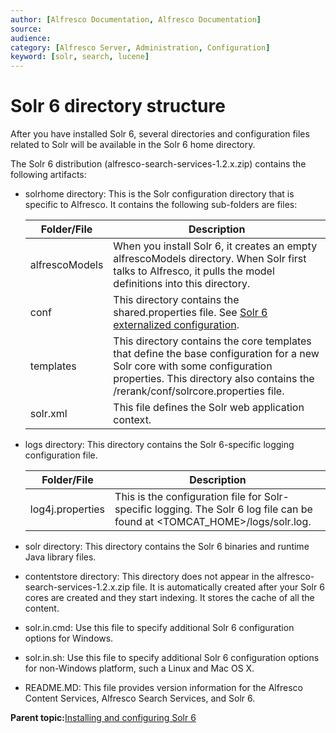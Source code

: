 ```yaml
---
author: [Alfresco Documentation, Alfresco Documentation]
source: 
audience: 
category: [Alfresco Server, Administration, Configuration]
keyword: [solr, search, lucene]
---
```


# Solr 6 directory structure

After you have installed Solr 6, several directories and configuration files related to Solr will be available in the Solr 6 home directory.

The Solr 6 distribution \(alfresco-search-services-1.2.x.zip\) contains the following artifacts:

-   solrhome directory: This is the Solr configuration directory that is specific to Alfresco. It contains the following sub-folders are files:

    |Folder/File|Description|
    |-----------|-----------|
    |alfrescoModels|When you install Solr 6, it creates an empty alfrescoModels directory. When Solr first talks to Alfresco, it pulls the model definitions into this directory.|
    |conf|This directory contains the shared.properties file. See [Solr 6 externalized configuration](external-properties-solr6.md).|
    |templates|This directory contains the core templates that define the base configuration for a new Solr core with some configuration properties. This directory also contains the /rerank/conf/solrcore.properties file.|
    |solr.xml|This file defines the Solr web application context.|

-   logs directory: This directory contains the Solr 6-specific logging configuration file.

    |Folder/File|Description|
    |-----------|-----------|
    |log4j.properties|This is the configuration file for Solr-specific logging. The Solr 6 log file can be found at <TOMCAT\_HOME\>/logs/solr.log.|

-   solr directory: This directory contains the Solr 6 binaries and runtime Java library files.
-   contentstore directory: This directory does not appear in the alfresco-search-services-1.2.x.zip file. It is automatically created after your Solr 6 cores are created and they start indexing. It stores the cache of all the content.
-   solr.in.cmd: Use this file to specify additional Solr 6 configuration options for Windows.
-   solr.in.sh: Use this file to specify additional Solr 6 configuration options for non-Windows platform, such a Linux and Mac OS X.
-   README.MD: This file provides version information for the Alfresco Content Services, Alfresco Search Services, and Solr 6.

**Parent topic:**[Installing and configuring Solr 6](../concepts/solr6-install-config.md)


